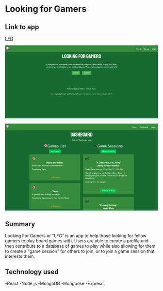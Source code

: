 # Looking for Gamers

## Link to app

[LFG](https://lfg-thinkful.herokuapp.com/)

![Landing Page](images/landing-page.png)

![Dashboard](images/dashboard.png)

## Summary

Looking For Gamers or "LFG" is an app to help those looking for fellow gamers to play board games with. Users are able to create a profile and then contribute to a database of games to play while also allowing for them to create a "game session" for others to join, or to join a game session that interests them.

## Technology used

-React
-Node.js
-MongoDB
-Mongoose
-Express

